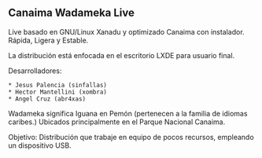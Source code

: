 Canaima Wadameka Live
---------------------

Live basado en GNU/Linux Xanadu y optimizado Canaima con instalador. Rápida, Ligera y Estable.

La distribución está enfocada en el escritorio LXDE para usuario final.

Desarrolladores:

	* Jesus Palencia (sinfallas)
	* Hector Mantellini (xombra)
	* Angel Cruz (abr4xas)

Wadameka significa Iguana en Pemón (pertenecen a la familia de idiomas caribes.)
Ubicados principalmente en el Parque Nacional Canaima.

Objetivo: Distribución que trabaje en equipo de pocos recursos, empleando un dispositivo USB.



